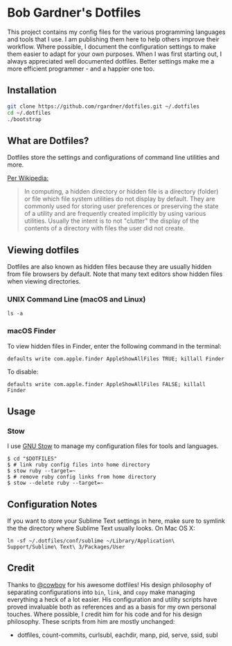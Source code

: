 # Bob Gardner's Dotfiles

This project contains my config files for the various programming languages and
tools that I use. I am publishing them here to help others improve their
workflow. Where possible, I document the configuration settings to make them
easier to adapt for your own purposes. When I was first starting out, I always
appreciated well documented dotfiles. Better settings make me a more efficient
programmer - and a happier one too.

## Installation

```sh
git clone https://github.com/rgardner/dotfiles.git ~/.dotfiles
cd ~/.dotfiles
./bootstrap
```

## What are Dotfiles?

Dotfiles store the settings and configurations of command line utilities and
more.

[Per Wikipedia:](http://en.wikipedia.org/wiki/Dotfile)

> In computing, a hidden directory or hidden file is a directory (folder) or
> file which file system utilities do not display by default. They are commonly
> used for storing user preferences or preserving the state of a utility and
> are frequently created implicitly by using various utilities. Usually the
> intent is to not "clutter" the display of the contents of a directory with
> files the user did not create.


## Viewing dotfiles

Dotfiles are also known as hidden files because they are usually hidden from
file browsers by default. Note that many text editors show hidden files when
viewing directories.

### UNIX Command Line (macOS and Linux)

`ls -a`

### macOS Finder

To view hidden files in Finder, enter the following command in the terminal:

`defaults write com.apple.finder AppleShowAllFiles TRUE; killall Finder`

To disable:

`defaults write com.apple.finder AppleShowAllFiles FALSE; killall Finder`

## Usage

### Stow

I use [GNU Stow](https://savannah.gnu.org/projects/stow/) to manage my
configuration files for tools and languages.

```
$ cd "$DOTFILES"
$ # link ruby config files into home directory
$ stow ruby --target=~
$ # remove ruby config links from home directory
$ stow --delete ruby --target=~
```


## Configuration Notes

If you want to store your Sublime Text settings in here, make sure to symlink
the the directory where Sublime Text usually looks. On Mac OS X:
```
ln -sf ~/.dotfiles/conf/sublime ~/Library/Application\ Support/Sublime\ Text\ 3/Packages/User
```

## Credit

Thanks to [@cowboy](https://github.com/cowboy/dotfiles) for his awesome
dotfiles! His design philosophy of separating configurations into `bin`,
`link`, and `copy` make managing everything a heck of a lot easier. His
configuration and utility scripts have proved invaluable both as references and
as a basis for my own personal touches. Where possible, I credit him for his
code and for his design philosophy. These scripts from him are mostly unchanged:
- dotfiles, count-commits, curlsubl, eachdir, manp, pid, serve, ssid, subl
